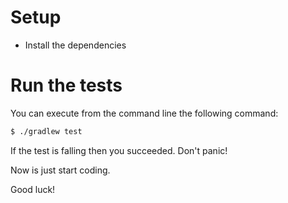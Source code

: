 # Setup
- Install the dependencies

# Run the tests
You can execute from the command line the following command:
```bash
$ ./gradlew test
```

If the test is falling then you succeeded. Don't panic!

Now is just start coding.

Good luck!





